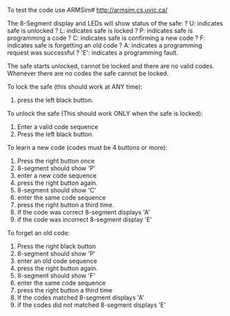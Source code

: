 To test the code use ARMSim#
http://armsim.cs.uvic.ca/

The 8-Segment display and LEDs will show status of the safe:
? U: indicates safe is unlocked
? L: indicates safe is locked
? P: indicates safe is programming a code
? C: indicates safe is confirming a new code
? F: indicates safe is forgetting an old code
? A: indicates a programming request was successful
? 'E': indicates a programming fault.

The safe starts unlocked, cannot be locked and there are no valid codes. Whenever there are no codes the safe cannot be locked.

To lock the safe (this should work at ANY time):
1. press the left black button.

To unlock the safe (This should work ONLY when the safe is locked):
1. Enter a valid code sequence
2. Press the left black button.

To learn a new code (codes must be 4 buttons or more):
1. Press the right button once
2. 8-segment should show 'P'
3. enter a new code sequence
4. press the right button again.
5. 8-segment should show 'C'
6. enter the same code sequence
7. press the right button a third time.
8. If the code was correct 8-segment displays 'A'
9. if the code was incorrect 8-segment display 'E'

To forget an old code:
1. Press the right black button
2. 8-segment should show 'P'
3. enter an old code sequence
4. press the right button again.
5. 8-segment should show 'F'
6. enter the same code sequence
7. press the right button a third time
8. If the codes matched 8-segment displays 'A'
9. if the codes did not matched 8-segment displays 'E'

